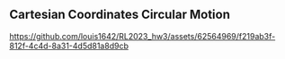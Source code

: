 ## Cartesian Coordinates Circular Motion

https://github.com/louis1642/RL2023_hw3/assets/62564969/f219ab3f-812f-4c4d-8a31-4d5d81a8d9cb

